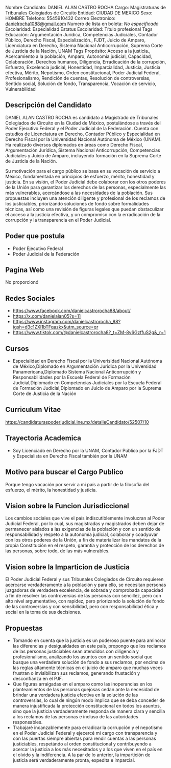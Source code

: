 Nombre Candidato: DANIEL ALAN CASTRO ROCHA
Cargo: Magistraturas de Tribunales Colegiados de Circuito
Entidad: CIUDAD DE MEXICO
Sexo: HOMBRE
Telefono: 5545910432
Correo Electronico: danielrocha1088@gmail.com
Numero de lista en boleta: *No especificado*
Escolaridad: Especialidad
Estatus Escolaridad: Título profesional
Tags Educación: Argumentación Jurídica, Competencias Judiciales, Contador Público, Derecho Fiscal, Especialización., FJDT, Juicio de Amparo, Licenciatura en Derecho, Sistema Nacional Anticorrupción, Suprema Corte de Justicia de la Nación, UNAM
Tags Propósito: Acceso a la justicia., Acercamiento a la población, Amparo, Autonomía judicial, Capacidad, Colaboración, Derechos humanos, Diligencia, Erradicación de la corrupción, Esfuerzo, Excelencia judicial, Honestidad, Imparcialidad, Justicia, Justicia efectiva, Mérito, Nepotismo, Orden constitucional, Poder Judicial Federal, Profesionalismo, Rendición de cuentas, Resolución de controversias, Sentido social, Solución de fondo, Transparencia, Vocación de servicio, Vulnerabilidad


## Descripción del Candidato 

DANIEL ALAN CASTRO ROCHA es candidato a Magistrado de Tribunales Colegiados de Circuito en la Ciudad de México, postulándose a través del Poder Ejecutivo Federal y el Poder Judicial de la Federación. Cuenta con estudios de Licenciatura en Derecho, Contador Público y Especialidad en Derecho Fiscal por la Universidad Nacional Autónoma de México (UNAM). Ha realizado diversos diplomados en áreas como Derecho Fiscal, Argumentación Jurídica, Sistema Nacional Anticorrupción, Competencias Judiciales y Juicio de Amparo, incluyendo formación en la Suprema Corte de Justicia de la Nación.

Su motivación para el cargo público se basa en su vocación de servicio a México, fundamentada en principios de esfuerzo, mérito, honestidad y justicia. En su visión, el Poder Judicial debe colaborar con los otros poderes de la Unión para garantizar los derechos de las personas, especialmente las más vulnerables, acercándose a las necesidades de la población. Sus propuestas incluyen una atención diligente y profesional de los reclamos de los justiciables, priorizando soluciones de fondo sobre formalidades técnicas, así como una revisión de figuras legales que puedan obstaculizar el acceso a la justicia efectiva, y un compromiso con la erradicación de la corrupción y la transparencia en el Poder Judicial.


## Poder que postula

- Poder Ejecutivo Federal
- Poder Judicial de la Federación


## Pagina Web

No proporcionó


## Redes Sociales

- https://www.facebook.com/danielcastrorocha88/about/
- https://x.com/danielalan05?s=11
- https://www.instagram.com/danielcastrorocha_88?igsh=d3c1ZXl1bTFqazkx&utm_source=qr
- https://www.tiktok.com/@danielcastrorocha8?_t=ZM-8v6GzffuS2g&_r=1


## Cursos

- Especialidad en Derecho Fiscal por la Univerisidad Nacional Autónoma de México,Diplomado en Argumentación Jurídica por la Universidad Panamericana,Diplomado Sistema Nacional Anticorrupción y Responsabilidades por la Escuela Federal de Formación Judicial,Diplomado en Competencias Judiciales por la Escuela Federal de Formación Judicial,Diplomado en Juicio de Amparo por la Suprema Corte de Justicia de la Nación


## Curriculum Vitae

https://candidaturaspoderjudicial.ine.mx/detalleCandidato/52507/10


## Trayectoria Academica

- Soy Licenciado en Derecho por la UNAM, Contador Público por la FJDT y Especialista en Derecho Fiscal también por la UNAM


## Motivo para buscar el Cargo Publico

Porque tengo vocación por servir a mi país a partir de la filosofía del esfuerzo, el mérito, la honestidad y justicia.


## Vision sobre la Funcion Jurisdiccional

Los cambios sociales que vive el país indiscutiblemente involucran al Poder Judicial Federal, por lo cual, sus magistradas y magistrados deben dejar de permanecer aislados a las exigencias de la población y con un sentido de responsabilidad y respeto a la autonomía judicial, colaborar y coadyuvar con los otros poderes de la Unión, a fin de materializar los mandatos de la propia Constitución en el respeto, garantía y protección de los derechos de las personas, sobre todo, de las más vulnerables.


## Vision sobre la Imparticion de Justicia

El Poder Judicial Federal y sus Tribunales Colegiados de Circuito requieren acercarse verdaderamente a la población y para ello, se necesitan personas juzgadoras de verdadera excelencia, de sobrada y comprobada capacidad a fin de resolver las controversias de las personas con sencillez, pero con alto nivel argumentativo, con rapidez, pero priorizando la solución de fondo de las controversias y con sensibilidad, pero con responsabilidad ética y social en la toma de sus decisiones.


## Propuestas

- Tomando en cuenta que la justicia es un poderoso puente para aminorar las diferencias y desigualdades en este país, propongo que los reclamos de las personas justiciables sean atendidos con diligencia y profesionalismo, analizando los asuntos con un sentido social que busque una verdadera solución de fondo a sus reclamos, por encima de las reglas altamente técnicas en el juicio de amparo que muchas veces frustran o invisibilizan sus reclamos, generando frustación y desconfianza en el PJF.
- Que figuras arraigadas en el amparo como las inoperancias en los planteamientos de las personas quejosas cedan ante la necesidad de brindar una verdadera justicia efectiva en la solución de las controversias, lo cual de ningún modo implica que se deba conceder de manera injustificada la protección constitucional en todos los asuntos, sino que la justicia verdaderamente responda de manera clara y sencilla a los reclamos de las personas e incluso de las autoridades responsables.
- Trabajaré incanzablemente para erradicar la corrupción y el nepotismo en el Poder Judicial Federal y ejecercé mi cargo con transparencia y con las puertas siempre abiertas para rendir cuentas a las personas justiciables, respetándo al orden constitucional y contribuyendo a acercar la justicia a los más necesitados y a los que viven en el país en el olvido y la indiferencia. A la par de lo anterior, la impartición de justicia será verdaderamente pronta, expedita e imparcial.

